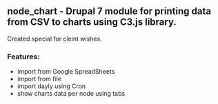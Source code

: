 ## node_chart - Drupal 7 module for printing data from CSV to charts using C3.js library.

Created special for cleint wishes.

### Features:
  * import from Google SpreadSheets
  * import from file
  * import dayly using Cron
  * show charts data per node using tabs
